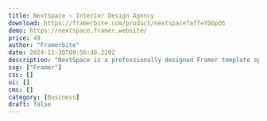 ```yaml
---
title: NextSpace — Interior Design Agency
download: https://framerbite.com/product/nextspace?aff=YGGpO5
demo: https://nextspace.framer.website/
price: 49
author: "Framerbite"
date: 2024-11-30T09:56:48.220Z
description: "NextSpace is a professionally designed Framer template specifically created for businesses in the interior design and architecture, renovation, and building industries."
ssg: ["Framer"]
css: []
ui: []
cms: []
category: [Business]
draft: false
---
```

